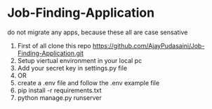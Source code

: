 # Job-Finding-Application


do not migrate any apps, because these all are case sensative<br>
1. First of all clone this repo    https://github.com/AjayPudasaini/Job-Finding-Application.git   <br>
2. Setup viertual environment in your local pc<br>
3. Add your secret key in settings.py file <br> 
4. OR<br>
5. create a .env file and follow the .env example file<br>
3. pip install -r requirements.txt<br>
4. python manage.py runserver<br>

